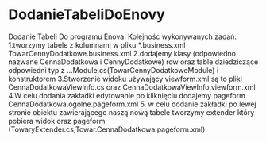 # DodanieTabeliDoEnovy
Dodanie Tabeli Do programu Enova.
Kolejnośc wykonywanych zadań:
1.tworzymy tabele z kolumnami w pliku *.business.xml TowarCennyDodatkowe.business.xml
2.dodajemy klasy (odpowiedno nazwane CennaDodatkowa i CennyDodatkowe) row oraz table dziedziczące odpowiedni typ z ...Module.cs(TowarCennyDodatkoweModule)  i konstruktorem
3.Stworzenie widoku używający viewform.xml są to pliki CennaDodatkowaViewInfo.cs oraz CennaDodatkowaViewInfo.viewform.xml
4.W celu dodania zakładki edytowanie po kliknięciu dodajemy pageform CennaDodatkowa.ogolne.pageform.xml
5. w celu dodanie zakładki po lewej stronie obiektu zawierającego naszą nową tabele tworzymy extender który pobiera widok oraz pageform (TowaryExtender.cs,Towar.CennaDodatkowa.pageform.xml)
